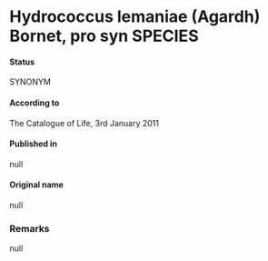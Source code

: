 # Hydrococcus lemaniae (Agardh) Bornet, pro syn SPECIES

#### Status
SYNONYM

#### According to
The Catalogue of Life, 3rd January 2011

#### Published in
null

#### Original name
null

### Remarks
null